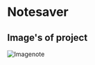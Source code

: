 # Notesaver
## Image's of project

![Imagenote](https://user-images.githubusercontent.com/35620701/93366279-c6aa6b80-f7ff-11ea-873d-019c77c1be0d.jpeg)
